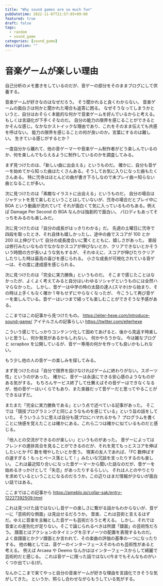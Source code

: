 ```yaml
---
title: "Why sound games are so much fun"
pubDatetime: 2022-11-07T21:57:05+09:00
featured: true
draft: false
tags:
  - random
  - sound_game
categories: [sound_game]
description: ""
---
```


# 音楽ゲームが楽しい理由

自己分析のメモ書きをしているのだが、音ゲーの部分をそのままブログにして供養する。

音楽ゲームが好きなのはなぜだろう。
そう聞かれると良くわからない。
音楽ゲームの面白さは何かと聞かれた場合も返答に困る。
なぜそうなってしまうかというと、自分はおそらく本能的な何かで音楽ゲームを好んでいるからと考える。
もしくは言語化が下手くそなのだ。
自分の能力の限界を感じることができるとかそんな感じ。なかなかストイックな理由であり、これをそのまま伝えても共感を呼ばない。
能力の限界を感じることの何が良いのか。言葉にするのは難しい。
生きている感じがするとか？

一度自分から離れて、他の音ゲーマーや音楽ゲーム制作者がどう楽しんでいるのか、何を楽しんでもらえるように制作しているのかを調査してみる。

まず見つけたのは、「新しい曲に出会える」というものだ。
確かに、自分も音ゲーを始めてから知った曲はたくさんある。そうしてお気に入りになった曲もたくさんある。
特に弐寺はほとんどの曲が書き下ろしなので未プレイ曲＝知らない曲となることが多い。

次に見つけたのは「素敵なイラストに出会える」というものだ。
自分の場合はジャケットを見て楽しむということはしていないが、弐寺の場合だとプレイ中に BGA という動画が流れていて
それが面白くて気に入っているものもある。例えば Damage Per Second の BGA なんかは独創的で面白い。
パロディもあってそっちをみるのも楽しみだ。

次に見つけたのは「自分の成長がはっきりわかる」だ。
先週の土曜日に弐寺で四段を取ったとき、それ自体も嬉しかったし、途中の曲でスコアが 100 とか 200 以上伸びていて
自分の成長度合いに驚くとともに、嬉しさがあった。
普段は修行みたいなものでなかなかスコアが伸びないとか、クリアできないとかそういう時間の方が長いような気もするが、
それゆえに、スコアが伸びたりクリアしたりした時は最高の喜びを感じられる。
小さな成長が可視化されている音ゲーは、その度に達成感を感じられる。

次に見つけたのは「完全に実力勝負」というものだ。
そこまで感じたことはなかったが、よくよく考えてみると自分はいわゆるソシャゲというものには全然ハマらなかった。
しかし、音ゲーは中学の時の太鼓の達人(スマホ)から始まり、その時は上手くもなく確か 1 年もせずにやらなくなったが、
今こうして再び音ゲーを楽しんでいる。音ゲーはいつまで経っても楽しむことができそうな予感がある。

ここまではこの記事から見つけたもの。
https://eiter-hexe.com/introduce-sound-game/
アイテルさんの記事らしい
https://twitter.com/eiterhexe

こういう感じでしっかりコンテンツ化して固めてあげると、後から見返す時楽しいと思うし、何か発見があるかもしれない。
何かやろうかな。
今は雑なブログと scrapbox を公開しているが、音ゲー専用の何かを作っても良いかもしれない。

もう少し他の人の音ゲーの楽しみを探してみる。

まず見つけたのは「自分で限界を設けなければゲームに終わりがない。スポーツ性」というのがあった。
確かに、音ゲーは永遠にできる安心感のようなものがある気がする。
もちろんサービス終了して仕舞えばその音ゲーはできなくなるが、他の音ゲーはいくらでもあり、また楽器だって音ゲーだと思ってやることができるはずだ。

またまた「完全に実力勝負である」という点で述べている記事があった。
そこでは「競技プログラミングと同じようなものを感じている」という旨の話をしていた。
そういうふうに思えば自分も競プロにハマれるかも？
プログラムを書くことに快感を覚えたことは確かにある。これら二つは確かに似ているものだと感じる。

「他人との交流ができるのが楽しい」というものがあった。
音ゲーによってはフレンドの進捗具合を見ることができるのだが、それを見てもっとスコアを伸ばしたいとか FC 数を増やしたいとか思う。
現実の友人であれば、「FC 数伸ばすの速すぎる！もっとペース落として！」みたいな冗談を言ったりするのも楽しい。
これは最近知り合いになった音ゲーマーから聞いた話なのだが、音ゲーを始めるきっかけとして「失恋」があったりするらしい。
それは人とのやりとりを求めているということになるのだろうか。この辺りはまだ情報が少ないが面白い話ではある。

ここまではこの記事から
https://ameblo.jp/collar-sak/entry-12227392509.html

これは見つけた話ではないし音ゲーの楽しさに繋がる話かもわからないが、音ゲーに「芸術的な側面」は見出せるだろうか。
音楽、これは芸術と言えるはずだ。ゆえに音楽を主軸とした音ゲーも芸術だろうと考える。
しかし、それでは音楽との差別化が足りない。そこで論じられるべきは所謂「譜面」の芸術性だろう。
譜面とはアクションのタイミングを示すノーツの配置を表現するものだ。
よく良譜面とかクソ譜面とか言われて、その楽曲の評価の基準の一つになったりする。
他の軸としては、音ゲーのインターフェースそのものも芸術性があると考える。
例えば Arcaea や Deemo なんかははインターフェースからして綺麗で芸術的だと感じる。
これは音ゲーに限った話ではない(今までもそんなものがいくつか出ている)が。

なんかここまで来てやっと自分の音楽ゲームが好きな理由を言語化できそうな気がしてきた。
というか、照らし合わせながらもうしている気がする。
